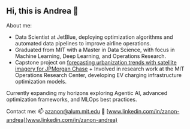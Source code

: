 ## Hi, this is Andrea 👋

About me:

- Data Scientist at JetBlue, deploying optimization algorithms and automated data pipelines to improve airline operations.
- Graduated from MIT with a Master in Data Science, with focus in Machine Learning, Deep Learning, and Operations Research.
- Capstone project on [forecasting urbanization trends with satellite imagery for JPMorgan Chase](https://ieeexplore.ieee.org/document/10887251) + Involved in research work at the MIT Operations Research Center, developing EV charging infrastructure optimization models.

Currently expanding my horizons exploring Agentic AI, advanced optimization frameworks, and MLOps best practices.

Contact me: 📫 [azanon@alum.mit.edu](mailto:azanon@alum.mit.edu)  🔗 [www.linkedin.com/in/zanon-andrea](www.linkedin.com/in/zanon-andrea)


<!--
**azanon00/azanon00** is a ✨ _special_ ✨ repository because its `README.md` (this file) appears on your GitHub profile.

Here are some ideas to get you started:

- 🔭 I’m currently working on ...
- 🌱 I’m currently learning ...
- 👯 I’m looking to collaborate on ...
- 🤔 I’m looking for help with ...
- 💬 Ask me about ...
- 📫 How to reach me: ...
- 😄 Pronouns: ...
- ⚡ Fun fact: ...
-->
